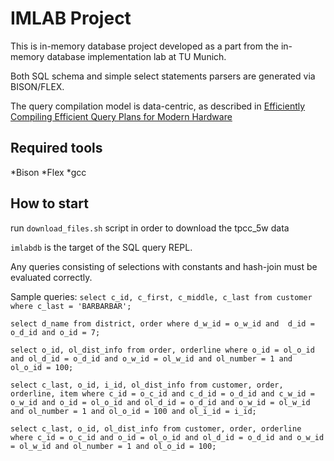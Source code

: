 # IMLAB Project

This is in-memory database project developed as a part from the in-memory database implementation lab at TU Munich.

Both SQL schema and simple select statements parsers are generated via BISON/FLEX.

The query compilation model is data-centric, as described in [Efficiently Compiling Efficient Query Plans for Modern Hardware](http://www.vldb.org/pvldb/vol4/p539-neumann.pdf)

## Required tools
  *Bison
  *Flex
  *gcc

## How to start

run `download_files.sh` script in order to download the tpcc_5w data

`imlabdb` is the target of the SQL query REPL.

Any queries consisting of selections with constants and hash-join must be evaluated correctly.

Sample queries:
`select c_id, c_first, c_middle, c_last from customer where c_last = 'BARBARBAR';`

`select d_name from district, order where d_w_id = o_w_id and  d_id = o_d_id and o_id = 7;`

`select o_id, ol_dist_info from order, orderline where o_id = ol_o_id and ol_d_id = o_d_id and o_w_id = ol_w_id and ol_number = 1 and ol_o_id = 100;`

`select c_last, o_id, i_id, ol_dist_info from customer, order, orderline, item where c_id = o_c_id and c_d_id = o_d_id and c_w_id = o_w_id and o_id = ol_o_id and ol_d_id = o_d_id and o_w_id = ol_w_id and ol_number = 1 and ol_o_id = 100 and ol_i_id = i_id;`

`select c_last, o_id, ol_dist_info from customer, order, orderline where c_id = o_c_id and o_id = ol_o_id and ol_d_id = o_d_id and o_w_id = ol_w_id and ol_number = 1 and ol_o_id = 100;`
